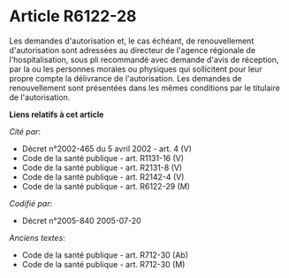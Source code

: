 # Article R6122-28

Les demandes d'autorisation et, le cas échéant, de renouvellement d'autorisation sont adressées au directeur de l'agence
régionale de l'hospitalisation, sous pli recommandé avec demande d'avis de réception, par la ou les personnes morales ou
physiques qui sollicitent pour leur propre compte la délivrance de l'autorisation. Les demandes de renouvellement sont
présentées dans les mêmes conditions par le titulaire de l'autorisation.

**Liens relatifs à cet article**

_Cité par_:

  - Décret n°2002-465 du 5 avril 2002 - art. 4 (V)
  - Code de la santé publique - art. R1131-16 (V)
  - Code de la santé publique - art. R2131-8 (V)
  - Code de la santé publique - art. R2142-4 (V)
  - Code de la santé publique - art. R6122-29 (M)

_Codifié par_:

  - Décret n°2005-840 2005-07-20

_Anciens textes_:

  - Code de la santé publique - art. R712-30 (Ab)
  - Code de la santé publique - art. R712-30 (M)
